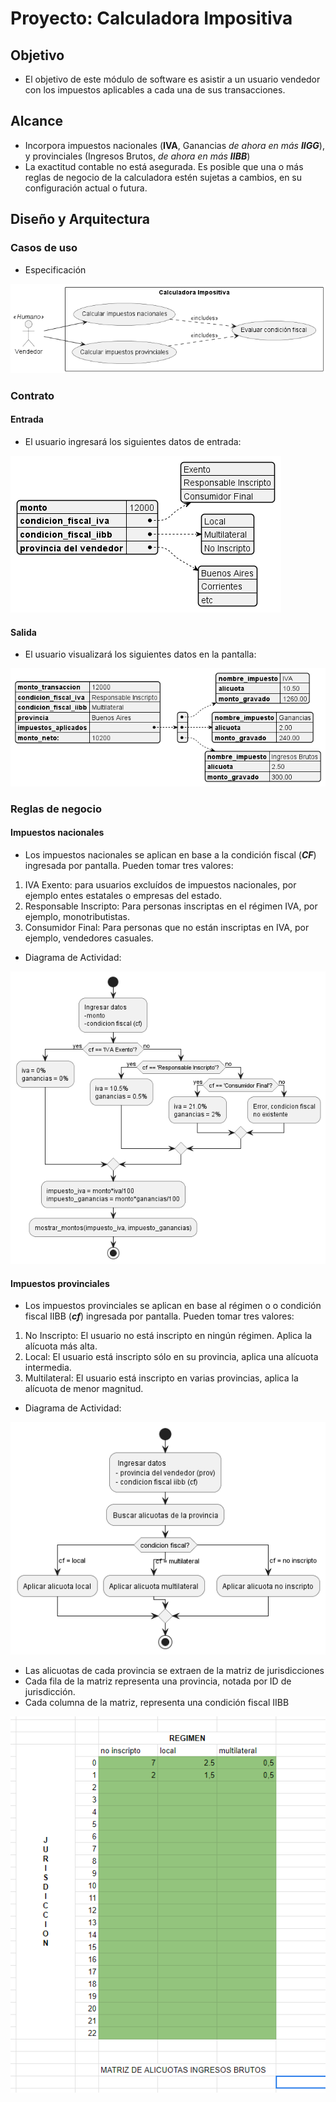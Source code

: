 # Proyecto: Calculadora Impositiva

## Objetivo 
- El objetivo de este módulo de software es asistir a un usuario vendedor con los impuestos aplicables a cada una de sus transacciones.

## Alcance
- Incorpora impuestos nacionales (__IVA__, Ganancias *de ahora en más __IIGG__*), y provinciales (Ingresos Brutos, *de ahora en más __IIBB__*) 
- La exactitud contable no está asegurada. Es posible que una o más reglas de negocio de la calculadora estén sujetas a cambios, en su configuración actual o futura.

## Diseño y Arquitectura

### Casos de uso

- Especificación

![Casos de uso](./diagramas/casos-de-uso.png)

### Contrato

#### Entrada
- El usuario ingresará los siguientes datos de entrada:

![Entrada](./diagramas/contrato-entrada.png)

#### Salida

- El usuario visualizará los siguientes datos en la pantalla:

![Salida](./diagramas/contrato-salida.png)


### Reglas de negocio

#### Impuestos nacionales
- Los impuestos nacionales se aplican en base a la condición fiscal (*__CF__*) ingresada por pantalla. Pueden tomar tres valores:
1. IVA Exento: para usuarios excluídos de impuestos nacionales, por ejemplo entes estatales o empresas del estado.
2. Responsable Inscripto: Para personas inscriptas en el régimen IVA, por ejemplo, monotributistas.
3. Consumidor Final: Para personas que no están inscriptas en IVA, por ejemplo, vendedores casuales.

- Diagrama de Actividad:

![Impuestos nacionales](./diagramas/impuestos-nacionales.png)

#### Impuestos provinciales
- Los impuestos provinciales se aplican en base al régimen o o condición fiscal IIBB (*__cf__*) ingresada por pantalla. Pueden tomar tres valores:
1. No Inscripto: El usuario no está inscripto en ningún régimen. Aplica la alícuota más alta.
2. Local: El usuario está inscripto sólo en su provincia, aplica una alícuota intermedia.
3. Multilateral: El usuario está inscripto en varias provincias,
aplica la alícuota de menor magnitud.

- Diagrama de Actividad:

![Impuestos provinciales](./diagramas/impuestos-provinciales.png)

- Las alicuotas de cada provincia se extraen de la matriz de jurisdicciones
- Cada fila de la matriz representa una provincia, notada por ID de jurisdicción.
- Cada columna de la matriz, representa una condición fiscal IIBB

![Matriz](./diagramas/matriz.png)
